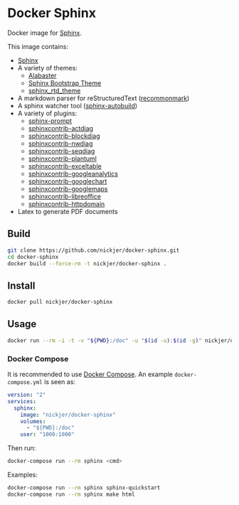 # Docker Sphinx

Docker image for [Sphinx](http://www.sphinx-doc.org/en/stable/).

This image contains:

- [Sphinx](http://www.sphinx-doc.org/en/stable/)
- A variety of themes:
  - [Alabaster](http://alabaster.readthedocs.io/en/latest/)
  - [Sphinx Bootstrap Theme](http://ryan-roemer.github.io/sphinx-bootstrap-theme/README.html)
  - [sphinx_rtd_theme](https://github.com/rtfd/sphinx_rtd_theme)
- A markdown parser for reStructuredText ([recommonmark](https://github.com/rtfd/recommonmark))
- A sphinx watcher tool ([sphinx-autobuild](https://github.com/rtfd/recommonmark))
- A variety of plugins:
  - [sphinx-prompt](https://github.com/sbrunner/sphinx-prompt)
  - [sphinxcontrib-actdiag](https://pypi.python.org/pypi/sphinxcontrib-actdiag)
  - [sphinxcontrib-blockdiag](https://pypi.python.org/pypi/sphinxcontrib-blockdiag)
  - [sphinxcontrib-nwdiag](https://pypi.python.org/pypi/sphinxcontrib-nwdiag)
  - [sphinxcontrib-seqdiag](https://pypi.python.org/pypi/sphinxcontrib-seqdiag)
  - [sphinxcontrib-plantuml](https://pypi.python.org/pypi/sphinxcontrib-plantuml)
  - [sphinxcontrib-exceltable](https://pypi.python.org/pypi/sphinxcontrib-exceltable)
  - [sphinxcontrib-googleanalytics](https://pypi.python.org/pypi/sphinxcontrib-googleanalytics)
  - [sphinxcontrib-googlechart](https://pypi.python.org/pypi/sphinxcontrib-googlechart)
  - [sphinxcontrib-googlemaps](https://pypi.python.org/pypi/sphinxcontrib-googlemaps)
  - [sphinxcontrib-libreoffice](https://pypi.python.org/pypi/sphinxcontrib-libreoffice)
  - [sphinxcontrib-httpdomain](https://pypi.python.org/pypi/sphinxcontrib-httpdomain)
- Latex to generate PDF documents

## Build

```sh
git clone https://github.com/nickjer/docker-sphinx.git
cd docker-sphinx
docker build --force-rm -t nickjer/docker-sphinx .
```

## Install

```sh
docker pull nickjer/docker-sphinx
```

## Usage

```sh
docker run --rm -i -t -v "${PWD}:/doc" -u "$(id -u):$(id -g)" nickjer/docker-sphinx <cmd>
```

### Docker Compose

It is recommended to use [Docker Compose](https://docs.docker.com/compose/). An
example `docker-compose.yml` is seen as:

```yaml
version: "2"
services:
  sphinx:
    image: "nickjer/docker-sphinx"
    volumes:
      - "${PWD}:/doc"
    user: "1000:1000"
```

Then run:

```sh
docker-compose run --rm sphinx <cmd>
```

Examples:

```sh
docker-compose run --rm sphinx sphinx-quickstart
docker-compose run --rm sphinx make html
```

